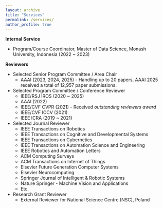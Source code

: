 ```yaml
---
layout: archive
title: "Services"
permalink: /services/
author_profile: true
---
```


**Internal Service**

* Program/Course Coordinator, Master of Data Science, Monash University, Indonesia (2022 ~ 2023)
  
**Reviewers**

* Selected Senior Program Committee / Area Chair
  * AAAI (2023, 2024, 2025) - Handling up to 20 papers. AAAI 2025 received a total of 12,957 paper submissions. 
* Selected Program Committee / Conference Reviewer
  * IEEE/RSJ IROS (2020 ~ 2025)
  * AAAI (2022)
  * IEEE/CVF CVPR (2021) - Received *outstanding reviewers award*
  * IEEE/CVF ICCV (2021)
  * IEEE ICRA (2019 ~ 2021)
* Selected Journal Reviewer
  * IEEE Transactions on Robotics
  * IEEE Transactions on Cognitive and Developmental Systems
  * IEEE Transactions on Cybernetics
  * IEEE Transactions on Automation Science and Engineering
  * IEEE Robotics and Automation Letters
  * ACM Computing Surveys
  * ACM Transactions on Internet of Things
  * Elsevier Future Generation Computer Systems
  * Elsevier Neurocomputing
  * Springer Journal of Intelligent & Robotic Systems
  * Nature Springer - Machine Vision and Applications
  * Etc.
* Research Grant Reviewer
  * External Reviewer for National Science Centre (NSC), Poland
